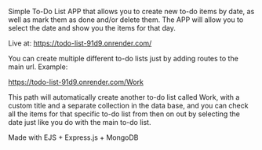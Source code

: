 Simple To-Do List APP that allows you to create new to-do items by date, as well as mark them as done and/or delete them. The APP will allow you to select the date and show you the items for that day.

Live at: https://todo-list-91d9.onrender.com/

You can create multiple different to-do lists just by adding routes to the main url. Example:

https://todo-list-91d9.onrender.com/Work

This path will automatically create another to-do list called Work, with a custom title and a separate collection in the data base, and you can check all the items for that specific to-do list from then on out by selecting the date just like you do with the main to-do list.

Made with EJS + Express.js + MongoDB
